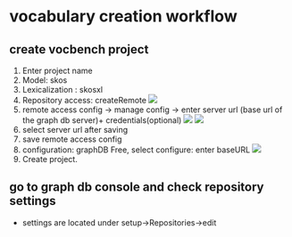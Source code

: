 # vocabulary creation workflow

## create vocbench project

1.  Enter project name
2.  Model: skos
3.  Lexicalization : skosxl
4.  Repository access: createRemote
    ![](https://i.imgur.com/Usjm8XO.png)
5.  remote access config -> manage config -> enter server url (base url of the graph db server)+ credentials(optional)
    ![](https://i.imgur.com/RfxYTHI.png)
    ![](https://i.imgur.com/E2ck6sj.png)
6.  select server url after saving
7.  save remote access config
8.  configuration: graphDB Free, select configure: enter baseURL
    ![](https://i.imgur.com/K4c1R74.png)
9.  Create project.

## go to graph db console and check repository settings

* settings are located under setup->Repositories-><repository name>edit
